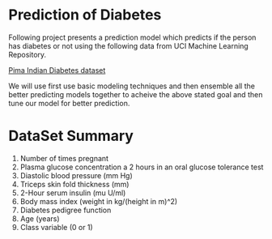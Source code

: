 # Prediction of Diabetes 
Following project presents a prediction model which predicts if the person has diabetes or not using the following data from UCI Machine Learning Repository.

[Pima Indian Diabetes dataset](https://archive.ics.uci.edu/ml/datasets/Pima+Indians+Diabetes "Pima Indian Diabetes dataset")

We will use first use basic modeling techniques and then ensemble all the better predicting models together  to acheive the above stated goal and then tune our model for better prediction.

# DataSet Summary

1. Number of times pregnant 
2. Plasma glucose concentration a 2 hours in an oral glucose tolerance test 
3. Diastolic blood pressure (mm Hg) 
4. Triceps skin fold thickness (mm) 
5. 2-Hour serum insulin (mu U/ml) 
6. Body mass index (weight in kg/(height in m)^2) 
7. Diabetes pedigree function 
8. Age (years) 
9. Class variable (0 or 1) 
